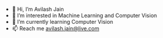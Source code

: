 - 👋 Hi, I’m Avilash Jain
- 👀 I’m interested in Machine Learning and Computer Vision
- 🌱 I’m currently learning Computer Vision
- 📫 Reach me avilash.jain@live.com

<!---
- 💞️ I’m looking to collaborate on ...
avilashjain/avilashjain is a ✨ special ✨ repository because its `README.md` (this file) appears on your GitHub profile.
You can click the Preview link to take a look at your changes.
--->
